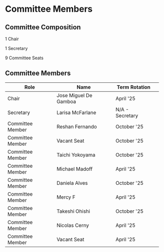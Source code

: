 # Committee Members

## Committee Composition

1 Chair

1 Secretary

9 Committee Seats

## Committee Members

<table><thead><tr><th>Role</th><th>Name</th><th>Term Rotation</th><th data-hidden></th></tr></thead><tbody><tr><td>Chair</td><td>Jose Miguel De Gamboa </td><td>April '25</td><td></td></tr><tr><td>Secretary</td><td>Larisa McFarlane</td><td>N/A - Secretary</td><td></td></tr><tr><td>Committee Member</td><td>Reshan Fernando</td><td>October '25</td><td></td></tr><tr><td>Committee Member</td><td>Vacant Seat </td><td>October '25</td><td></td></tr><tr><td>Committee Member</td><td>Taichi Yokoyama</td><td>October '25</td><td></td></tr><tr><td>Committee Member</td><td>Michael Madoff</td><td>April '25</td><td></td></tr><tr><td>Committee Member</td><td>Daniela Alves</td><td>October '25</td><td></td></tr><tr><td>Committee Member</td><td>Mercy F</td><td>April '25</td><td></td></tr><tr><td>Committee Member</td><td>Takeshi Ohishi</td><td>October '25</td><td></td></tr><tr><td>Committee Member</td><td>Nicolas Cerny</td><td>April '25</td><td></td></tr><tr><td>Committee Member</td><td>Vacant Seat</td><td>April '25</td><td></td></tr></tbody></table>



